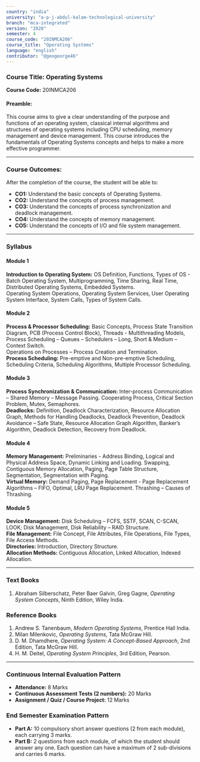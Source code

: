 ```yaml
---
country: "india"
university: "a-p-j-abdul-kalam-technological-university"
branch: "mca-integrated"
version: "2020"
semester: 4
course_code: "20INMCA206"
course_title: "Operating Systems"
language: "english"
contributor: "@geogeorge46"
---
```


### **Course Title:** Operating Systems  
**Course Code:** 20INMCA206  

#### **Preamble:**  
This course aims to give a clear understanding of the purpose and functions of an operating system, classical internal algorithms and structures of operating systems including CPU scheduling, memory management and device management. This course introduces the fundamentals of Operating Systems concepts and helps to make a more effective programmer.  

---

### **Course Outcomes:**  
After the completion of the course, the student will be able to:  
- **CO1:** Understand the basic concepts of Operating Systems.  
- **CO2:** Understand the concepts of process management.  
- **CO3:** Understand the concepts of process synchronization and deadlock management.  
- **CO4:** Understand the concepts of memory management.  
- **CO5:** Understand the concepts of I/O and file system management.  

---

### **Syllabus**

#### **Module 1**  
**Introduction to Operating System:** OS Definition, Functions, Types of OS - Batch Operating System, Multiprogramming, Time Sharing, Real Time, Distributed Operating Systems, Embedded Systems.  
Operating System Operations, Operating System Services, User Operating System Interface, System Calls, Types of System Calls.  

#### **Module 2**  
**Process & Processor Scheduling:** Basic Concepts, Process State Transition Diagram, PCB (Process Control Block), Threads - Multithreading Models, Process Scheduling – Queues – Schedulers – Long, Short & Medium – Context Switch.  
Operations on Processes – Process Creation and Termination.  
**Process Scheduling:** Pre-emptive and Non-pre-emptive Scheduling, Scheduling Criteria, Scheduling Algorithms, Multiple Processor Scheduling.  

#### **Module 3**  
**Process Synchronization & Communication:** Inter-process Communication – Shared Memory – Message Passing. Cooperating Process, Critical Section Problem, Mutex, Semaphores.  
**Deadlocks:** Definition, Deadlock Characterization, Resource Allocation Graph, Methods for Handling Deadlocks, Deadlock Prevention, Deadlock Avoidance – Safe State, Resource Allocation Graph Algorithm, Banker’s Algorithm, Deadlock Detection, Recovery from Deadlock.  

#### **Module 4**  
**Memory Management:** Preliminaries - Address Binding, Logical and Physical Address Space, Dynamic Linking and Loading. Swapping, Contiguous Memory Allocation, Paging, Page Table Structure, Segmentation, Segmentation with Paging.  
**Virtual Memory:** Demand Paging, Page Replacement - Page Replacement Algorithms – FIFO, Optimal, LRU Page Replacement. Thrashing – Causes of Thrashing.  

#### **Module 5**  
**Device Management:** Disk Scheduling – FCFS, SSTF, SCAN, C-SCAN, LOOK; Disk Management, Disk Reliability – RAID Structure.  
**File Management:** File Concept, File Attributes, File Operations, File Types, File Access Methods.  
**Directories:** Introduction, Directory Structure.  
**Allocation Methods:** Contiguous Allocation, Linked Allocation, Indexed Allocation.  

---

### **Text Books**
1. Abraham Silberschatz, Peter Baer Galvin, Greg Gagne, *Operating System Concepts*, Ninth Edition, Wiley India.  

### **Reference Books**
1. Andrew S. Tanenbaum, *Modern Operating Systems*, Prentice Hall India.  
2. Milan Milenkovic, *Operating Systems*, Tata McGraw Hill.  
3. D. M. Dhamdhere, *Operating System: A Concept-Based Approach*, 2nd Edition, Tata McGraw Hill.  
4. H. M. Deitel, *Operating System Principles*, 3rd Edition, Pearson.  

---

### **Continuous Internal Evaluation Pattern**
- **Attendance:** 8 Marks  
- **Continuous Assessment Tests (2 numbers):** 20 Marks  
- **Assignment / Quiz / Course Project:** 12 Marks  

### **End Semester Examination Pattern**
- **Part A:** 10 compulsory short answer questions (2 from each module), each carrying 3 marks.  
- **Part B:** 2 questions from each module, of which the student should answer any one. Each question can have a maximum of 2 sub-divisions and carries 6 marks.
